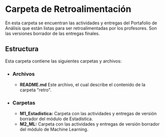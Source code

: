 # Carpeta de Retroalimentación

En esta carpeta se encuentran las actividades y entregas del Portafolio de Análisis que están listas para ser retroalimentadas por los profesores. Son las versiones borrador de las entregas finales. 

## Estructura
Esta carpeta contiene las siguientes carpetas y archivos:

* ### **Archivos**
  * **README.md** Este archivo, el cual describe el contenido de la carpeta "retro".
* ### **Carpetas**
  * **M1_Estadistica:** Carpeta con las actividades y entregas de versión borrador del módulo de Estadística.
  * **M2_ML:** Carpeta con las actividades y entregas de versión borrador del módulo de Machine Learning.
